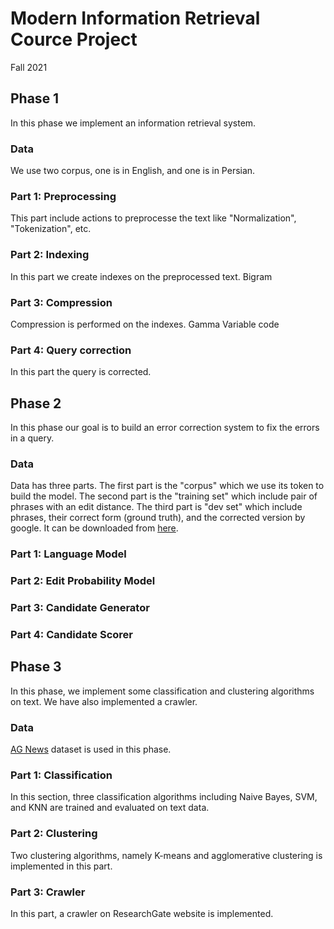 # Modern Information Retrieval Cource Project

Fall 2021

## Phase 1

In this phase we implement an information retrieval system.


### Data

We use two corpus, one is in English, and one is in Persian.

### Part 1: Preprocessing

This part include actions to preprocesse the text like "Normalization", "Tokenization", etc.

### Part 2: Indexing

In this part we create indexes on the preprocessed text.
Bigram

### Part 3: Compression

Compression is performed on the indexes.
Gamma
Variable code

### Part 4: Query correction

In this part the query is corrected.

## Phase 2

In this phase our goal is to build an error correction system to fix the errors in a query.

### Data

Data has three parts. The first part is the "corpus" which we use its token to build the model. The second part is the "training set" which include pair of phrases with an edit distance. The third part is "dev set" which include phrases, their correct form (ground truth), and the corrected version by google.
It can be downloaded from [here](https://drive.google.com/file/d/17ukKiVAYtbBuL_zI8_2IhZ8uzxkMJdPs/view).

### Part 1: Language Model

### Part 2: Edit Probability Model

### Part 3: Candidate Generator

### Part 4: Candidate Scorer

## Phase 3

In this phase, we implement some classification and clustering algorithms on text. We have also implemented a crawler.

### Data

[AG News](https://www.kaggle.com/amananandrai/ag-news-classification-dataset?select=train.csv) dataset is used in this phase.

### Part 1: Classification

In this section, three classification algorithms including Naive Bayes, SVM, and KNN are trained and evaluated on text data.

### Part 2: Clustering

Two clustering algorithms, namely K-means and agglomerative clustering is implemented in this part.

### Part 3: Crawler

In this part, a crawler on ResearchGate website is implemented.

